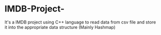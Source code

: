 # IMDB-Project-
It's a IMDB project using C++ language to read data from csv file and store it into the appropriate data structure (Mainly Hashmap)
